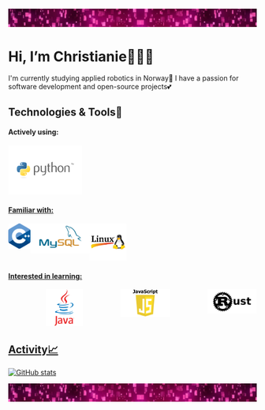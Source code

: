 ![Profile Banner](external_files/pink-sparkle-lights-girly-background-header.jpg-nggid044431-ngg0dyn-1280x375x100-00f0w010c010r110f110r010t010.jpg)

# Hi, I’m Christianie👩‍💻👋
I'm currently studying applied robotics in Norway🤖 I have a passion for software development and open-source projects💕

## Technologies & Tools🔧 

#### Actively using:
<a href="https://python.org/"><img src="external_files/python_kurs_thumb.png" alt="Python" width="150">

#### Familiar with:
<div style="display: flex; gap: 80;">
  <a href="https://cplusplus.com/"><img src="external_files/ISO_C++_Logo.svg.png" alt="C++" width="45">
  <a href="https://www.mysql.com/"><img src="external_files/mysql_logo_icon_169941.webp" alt="MySQL" width="120">
  <a href="https://www.linux.org/"><img src="external_files/72d1f12edf758d24f5b6db73bac4f297-linux-logo.webp" alt="Linux" width="75">
</div>

#### Interested in learning:
<div style="display: flex; justify-content: space-between;">
  <a href="https://java.com/"><img src="external_files/1174953.webp" alt="Java" width="75">
  <a href="https://javascript.com/"><img src="external_files/JavaScript-Symbol.png" alt="JavaScript" width="100">
  <a href="https://rust-lang.org/"><img src="external_files/0_ywP7NFzW-8ZWilwJ.png" alt="Rust" width="100">
</div>

## Activity📈 
![GitHub stats](https://github-readme-stats.vercel.app/api?username=christianietorres&show_icons=true&theme=radical)

![Profile Banner](external_files/pink-sparkle-lights-girly-background-header.jpg-nggid044431-ngg0dyn-1280x375x100-00f0w010c010r110f110r010t010.jpg)


